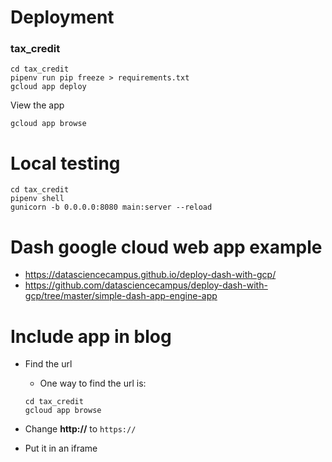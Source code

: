 

# Deployment


### tax_credit

```
cd tax_credit
pipenv run pip freeze > requirements.txt
gcloud app deploy
```



View the app

```
gcloud app browse
```

# Local testing

```
cd tax_credit
pipenv shell
gunicorn -b 0.0.0.0:8080 main:server --reload
```

# Dash google cloud web app example
* https://datasciencecampus.github.io/deploy-dash-with-gcp/
* https://github.com/datasciencecampus/deploy-dash-with-gcp/tree/master/simple-dash-app-engine-app



# Include app in blog

* Find the url

  * One way to find the url is:

  ```
  cd tax_credit
  gcloud app browse
  ```

* Change **http://** to `https://`

* Put it in an iframe